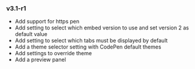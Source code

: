 ### v3.1-r1

* Add support for https pen
* Add setting to select which embed version to use and set version 2 as default value
* Add setting to select which tabs must be displayed by default
* Add a theme selector setting with CodePen default themes
* Add settings to override theme
* Add a preview panel